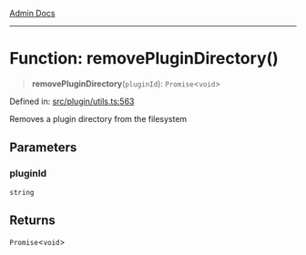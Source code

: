 [Admin Docs](/)

***

# Function: removePluginDirectory()

> **removePluginDirectory**(`pluginId`): `Promise`\<`void`\>

Defined in: [src/plugin/utils.ts:563](https://github.com/Sourya07/talawa-api/blob/cfbd515d04ffba748b09232a33807f1845dd1878/src/plugin/utils.ts#L563)

Removes a plugin directory from the filesystem

## Parameters

### pluginId

`string`

## Returns

`Promise`\<`void`\>
